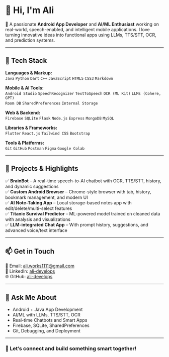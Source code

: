 # 👋 Hi, I'm Ali

🎯 A passionate **Android App Developer** and **AI/ML Enthusiast** working on real-world, speech-enabled, and intelligent mobile applications. I love turning innovative ideas into functional apps using LLMs, TTS/STT, OCR, and prediction systems.

---

## 🔧 Tech Stack

**Languages & Markup:**  
`Java` `Python` `Dart` `C++` `JavaScript` `HTML5` `CSS3` `Markdown`

**Mobile & AI Tools:**  
`Android Studio` `SpeechRecognizer` `TextToSpeech` `OCR (ML Kit)` `LLMs (Cohere, GPT)`  
`Room DB` `SharedPreferences` `Internal Storage`

**Web & Backend:**  
`Firebase` `SQLite` `Flask` `Node.js` `Express` `MongoDB` `MySQL`

**Libraries & Frameworks:**  
`Flutter` `React.js` `Tailwind CSS` `Bootstrap`

**Tools & Platforms:**  
`Git` `GitHub` `Postman` `Figma` `Google Colab`

---

## 📱 Projects & Highlights

✅ **BrainBot** – A real-time speech-to-AI chatbot with OCR, TTS/STT, history, and dynamic suggestions  
✅ **Custom Android Browser** – Chrome-style browser with tab, history, bookmark management, and modern UI  
✅ **AI Note-Taking App** – Local storage-based notes app with edit/delete/multi-select features  
✅ **Titanic Survival Predictor** – ML-powered model trained on cleaned data with analysis and visualizations  
✅ **LLM-integrated Chat App** – With prompt history, suggestions, and advanced voice/text interface



---

## 📫 Get in Touch

📧 Email: [ali.works1111@gmail.com](mailto:ali.works1111@gmail.com)  
💼 LinkedIn: [ali-develops](https://www.linkedin.com/in/muhammad-ali)  
🌐 GitHub: [ali-develops](https://github.com/ali-develops)  


---

## 💬 Ask Me About

- Android + Java App Development  
- AI/ML with LLMs, TTS/STT, OCR  
- Real-time Chatbots and Smart Apps  
- Firebase, SQLite, SharedPreferences  
- Git, Debugging, and Deployment

---

### 🚀 Let’s connect and build something smart together!
